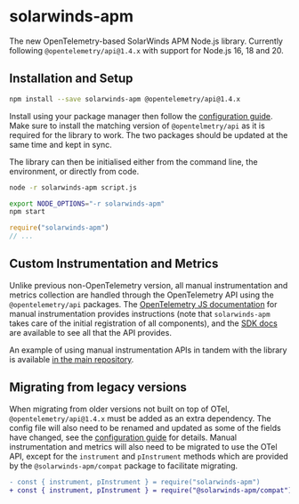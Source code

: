 # solarwinds-apm

The new OpenTelemetry-based SolarWinds APM Node.js library. Currently following `@opentelemetry/api@1.4.x` with support for Node.js 16, 18 and 20.

## Installation and Setup

```sh
npm install --save solarwinds-apm @opentelemetry/api@1.4.x
```

Install using your package manager then follow the [configuration guide](./CONFIGURATION.md). Make sure to install the matching version of `@opentelmetry/api` as it is required for the library to work. The two packages should be updated at the same time and kept in sync.

The library can then be initialised either from the command line, the environment, or directly from code.

```sh
node -r solarwinds-apm script.js
```

```sh
export NODE_OPTIONS="-r solarwinds-apm"
npm start
```

```js
require("solarwinds-apm")
// ...
```

## Custom Instrumentation and Metrics

Unlike previous non-OpenTelemetry version, all manual instrumentation and metrics collection are handled through the OpenTelemetry API using the `@opentelemetry/api` packages. The [OpenTelemetry JS documentation](https://opentelemetry.io/docs/instrumentation/js/manual/) for manual instrumentation provides instructions (note that `solarwinds-apm` takes care of the initial registration of all components), and the [SDK docs](https://open-telemetry.github.io/opentelemetry-js/modules/_opentelemetry_api.html) are available to see all that the API provides.

An example of using manual instrumentation APIs in tandem with the library is available [in the main repository](../../examples/hello-manual).

## Migrating from legacy versions

When migrating from older versions not built on top of OTel, `@opentelemetry/api@1.4.x` must be added as an extra dependency. The config file will also need to be renamed and updated as some of the fields have changed, see the [configuration guide](./CONFIGURATION.md) for details. Manual instrumentation and metrics will also need to be migrated to use the OTel API, except for the `instrument` and `pInstrument` methods which are provided by the `@solarwinds-apm/compat` package to facilitate migrating.

```diff
- const { instrument, pInstrument } = require("solarwinds-apm")
+ const { instrument, pInstrument } = require("@solarwinds-apm/compat")
```
